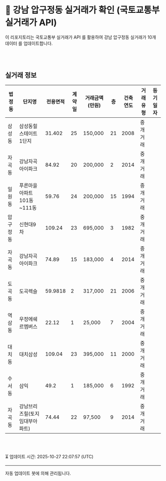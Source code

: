 
# 🚩 강남 압구정동 실거래가 확인 (국토교통부 실거래가 API)

이 리포지토리는 국토교통부 실거래가 API 를 활용하여 강남 압구정동 실거래가 10개 데이터 를 업데이트합니다.

<br>
<br>

## 실거래 정보
| 법정동 | 단지명 | 전용면적 | 계약일 | 거래금액(만원) | 층 | 건축연도 | 거래유형 | 등기일자 |
| --- | --- | --- | --- | --- | --- | --- | --- | --- |
| 삼성동 | 삼성동힐스테이트 1단지 | 31.402 | 25 | 150,000 | 21 | 2008 | 중개거래 |  |
| 자곡동 | 강남자곡아이파크 | 84.92 | 20 | 200,000 | 2 | 2014 | 중개거래 |  |
| 일원동 | 푸른마을아파트101동~111동 | 59.76 | 24 | 200,000 | 15 | 1994 | 중개거래 |  |
| 압구정동 | 신현대9차 | 109.24 | 23 | 695,000 | 3 | 1982 | 중개거래 |  |
| 자곡동 | 강남자곡아이파크 | 74.89 | 15 | 183,000 | 4 | 2014 | 중개거래 |  |
| 도곡동 | 도곡렉슬 | 59.9818 | 2 | 317,000 | 21 | 2006 | 중개거래 |  |
| 역삼동 | 우정에쉐르멤버스 | 22.12 | 1 | 25,000 | 7 | 2004 | 중개거래 |  |
| 대치동 | 대치삼성 | 109.04 | 23 | 395,000 | 11 | 2000 | 중개거래 |  |
| 수서동 | 삼익 | 49.2 | 1 | 185,000 | 6 | 1992 | 중개거래 |  |
| 자곡동 | 강남브리즈힐(토지임대부아파트) | 74.44 | 22 | 97,500 | 9 | 2014 | 중개거래 |  |

<br>
<br>

⏳ 업데이트 시간: 2025-10-27 22:07:57 (UTC)

---
자동 업데이트 봇에 의해 관리됩니다.
    
